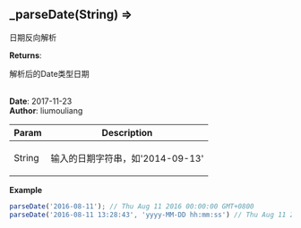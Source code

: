 ## \_parseDate(String) ⇒
<p>日期反向解析</p>

**Returns**: <p>解析后的Date类型日期</p>  
**Date**: 2017-11-23  
**Author**: liumouliang  

| Param | Description |
| --- | --- |
| String | <p>输入的日期字符串，如'2014-09-13'</p> |

**Example**  
```javascript
parseDate('2016-08-11'); // Thu Aug 11 2016 00:00:00 GMT+0800
parseDate('2016-08-11 13:28:43', 'yyyy-MM-DD hh:mm:ss') // Thu Aug 11 2016 13:28:43 GMT+0800
```
